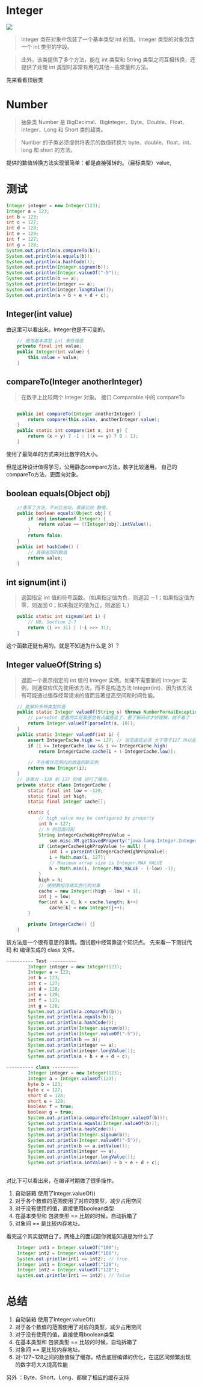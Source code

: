 # Integer
![](/assets/lang/Integer.png)
> Integer 类在对象中包装了一个基本类型 int 的值。Integer 类型的对象包含一个 int 类型的字段。 

> 此外，该类提供了多个方法，能在 int 类型和 String 类型之间互相转换，还提供了处理 int 类型时非常有用的其他一些常量和方法。 


先来看看顶层类
# Number
> 抽象类 Number 是 BigDecimal、BigInteger、Byte、Double、Float、Integer、Long 和 Short 类的超类。 

> Number 的子类必须提供将表示的数值转换为 byte、double、float、int、long 和 short 的方法。 

提供的数值转换方法实现很简单：都是直接强转的。（目标类型）value,


# 测试
```java
Integer integer = new Integer(123);
Integer a = 123;
int b = 123;
int c = 127;
int d = 128;
int e = 129;
int f = 127;
int g = 128;
System.out.println(a.compareTo(b));
System.out.println(a.equals(b));
System.out.println(a.hashCode());
System.out.println(Integer.signum(b));
System.out.println(Integer.valueOf("-5"));
System.out.println(b == a);
System.out.println(integer == a);
System.out.println(integer.longValue());
System.out.println(a + b + e + d + c);
```

##  Integer(int value) 
由这里可以看出来。Integer也是不可变的。
```java
    // 使用基本类型 int 来存储值
    private final int value;
    public Integer(int value) {
        this.value = value;
    }
```

## compareTo(Integer anotherInteger)
> 在数字上比较两个 Integer 对象。 
> 接口 Comparable<Integer> 中的 compareTo

```java

    public int compareTo(Integer anotherInteger) {
        return compare(this.value, anotherInteger.value);
    }
    public static int compare(int x, int y) {
        return (x < y) ? -1 : ((x == y) ? 0 : 1);
    }
```
使用了最简单的方式来对比数字的大小。

但是这种设计值得学习，公用静态compare方法，数字比较通用。 自己的compareTo方法，更面向对象。

## boolean equals(Object obj)
```java
    //重写了方法，不对比地址。直接比较 数值。
    public boolean equals(Object obj) {
        if (obj instanceof Integer) {
            return value == ((Integer)obj).intValue();
        }
        return false;
    }
    public int hashCode() {
        // 直接返回的数值
        return value;
    }
```

## int signum(int i)
> 返回指定 int 值的符号函数。（如果指定值为负，则返回 －1；如果指定值为零，则返回 0；如果指定的值为正，则返回 1。） 
```java
    public static int signum(int i) {
        // HD, Section 2-7
        return (i >> 31) | (-i >>> 31);
    }
```
这个函数还挺有用的。就是不知道为什么是 31 ？

## Integer valueOf(String s)
> 返回一个表示指定的 int 值的 Integer 实例。如果不需要新的 Integer 实例，则通常应优先使用该方法，而不是构造方法 Integer(int)，因为该方法有可能通过缓存经常请求的值而显著提高空间和时间性能。 

```java
    // 能解析多种类型的值
    public static Integer valueOf(String s) throws NumberFormatException {
        // parseInt 里面的实现我感觉有点偏底层了，要了解码点才好理解，就不看了
        return Integer.valueOf(parseInt(s, 10));
    }
    public static Integer valueOf(int i) {
        assert IntegerCache.high >= 127; // 该范围还必须 大于等于127.所以在配置的时候也要小心
        if (i >= IntegerCache.low && i <= IntegerCache.high)
            return IntegerCache.cache[i + (-IntegerCache.low)];
            
        // 不在缓存范围内的就返回新实例
        return new Integer(i);
    }
    // 该类对 -128 到 127 的值 进行了缓存。
    private static class IntegerCache {
        static final int low = -128;
        static final int high;
        static final Integer cache[];

        static {
            // high value may be configured by property
            int h = 127;
            // h 的范围可配
            String integerCacheHighPropValue =
                sun.misc.VM.getSavedProperty("java.lang.Integer.IntegerCache.high");
            if (integerCacheHighPropValue != null) {
                int i = parseInt(integerCacheHighPropValue);
                i = Math.max(i, 127);
                // Maximum array size is Integer.MAX_VALUE
                h = Math.min(i, Integer.MAX_VALUE - (-low) -1);
            }
            high = h;
            // 使用数组存储实例化的对象
            cache = new Integer[(high - low) + 1];
            int j = low;
            for(int k = 0; k < cache.length; k++)
                cache[k] = new Integer(j++);
        }

        private IntegerCache() {}
    }
```

该方法是一个很有意思的事情。面试题中经常靠这个知识点。
先来看一下测试代码 和 编译生成的 class 文件。
```java
---------- Test ----------
        Integer integer = new Integer(123);
        Integer a = 123;
        int b = 123;
        int c = 127;
        int d = 128;
        int e = 129;
        int f = 127;
        int g = 128;
        System.out.println(a.compareTo(b));
        System.out.println(a.equals(b));
        System.out.println(a.hashCode());
        System.out.println(Integer.signum(b));
        System.out.println(Integer.valueOf("-5"));
        System.out.println(b == a);
        System.out.println(integer == a);
        System.out.println(integer.longValue());
        System.out.println(a + b + e + d + c);
        
---------- class ----------
        Integer integer = new Integer(123);
        Integer a = Integer.valueOf(123);
        byte b = 123;
        byte c = 127;
        short d = 128;
        short e = 129;
        boolean f = true;
        boolean g = true;
        System.out.println(a.compareTo(Integer.valueOf(b)));
        System.out.println(a.equals(Integer.valueOf(b)));
        System.out.println(a.hashCode());
        System.out.println(Integer.signum(b));
        System.out.println(Integer.valueOf("-5"));
        System.out.println(b == a.intValue());
        System.out.println(integer == a);
        System.out.println(integer.longValue());
        System.out.println(a.intValue() + b + e + d + c);
        
```

对比下可以看出来，在编译时期做了很多操作。
1. 自动装箱 使用了Integer.valueOf()
2. 对于各个数值的范围使用了对应的类型，减少占用空间
3. 对于没有使用的值，直接使用boolean类型
4. 在基本类型和 包装类型 == 比较的时候，自动拆箱了
5. 对象间 == 是比较内存地址。

看完这个其实就明白了。网络上的面试题你就能知道是为什么了
```java
    Integer int1 = Integer.valueOf("100");
    Integer int2 = Integer.valueOf("100");
    System.out.println(int1 == int2); // true
    Integer int1 = Integer.valueOf("128");
    Integer int2 = Integer.valueOf("128");
    System.out.println(int1 == int2); // false
```


# 总结
1. 自动装箱 使用了Integer.valueOf()
2. 对于各个数值的范围使用了对应的类型，减少占用空间
3. 对于没有使用的值，直接使用boolean类型
4. 在基本类型和 包装类型 == 比较的时候，自动拆箱了
5. 对象间 == 是比较内存地址。
6. 对-127~128之间的数值做了缓存，结合底层编译的优化，在这区间频繁出现的数字将大大提高性能

另外  ：Byte、Short、Long、都做了相应的缓存支持


